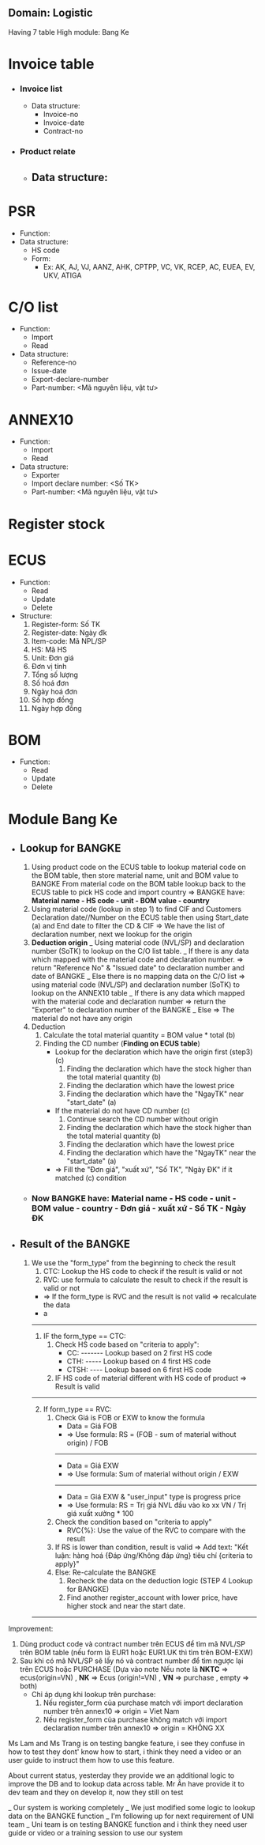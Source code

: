 ## Domain: Logistic

Having 7 table
High module: Bang Ke
# Invoice table
- ### Invoice list
	- Data structure:
		- Invoice-no
		- Invoice-date
		- Contract-no
- ### Product relate
	- Data structure:
		- 
# PSR
- Function:
- Data structure:
	- HS code
	- Form: 
		- Ex: AK, AJ, VJ, AANZ, AHK, CPTPP, VC, VK, RCEP, AC, EUEA, EV, UKV, ATIGA
# C/O list
- Function:
	- Import
	- Read
- Data structure: 
	- Reference-no
	- Issue-date
	- Export-declare-number
	- Part-number: <Mã nguyên liệu, vật tư>
# ANNEX10
- Function: 
	-  Import
	- Read
- Data structure:
	- Exporter
	- Import declare number: <Số TK>
	- Part-number: <Mã nguyên liệu, vật tư>
# Register stock
# ECUS
- Function:
	- Read
	- Update
	- Delete
- Structure:
	1. Register-form: Số TK
	2. Register-date: Ngày đk
	3. Item-code: Mã NPL/SP
	4. HS: Mã HS
	5. Unit: Đơn giá
	6. Đơn vị tính
	7. Tổng số lượng
	8. Số hoá đơn
	9. Ngày hoá đơn
	10. Số hợp đồng
	11. Ngày hợp đồng
# BOM
- Function: 
	- Read
	- Update
	- Delete

# Module Bang Ke
- ## Lookup for BANGKE
	1. Using product code on the ECUS table to lookup material code on the BOM table, then store material name, unit and BOM value to BANGKE
	   From material code on the BOM table lookup back to the ECUS table to pick HS code and import country
	    => BANGKE have: **Material name - HS code - unit - BOM value - country**
	2. Using material code (lookup in step 1) to find CIF and Customers Declaration date//Number on the ECUS table then using Start_date (a) and End date to filter the CD & CIF
	   => We have the list of declaration number, next we lookup for the origin
	3. **Deduction origin** 
	   _ Using material code (NVL/SP) and declaration number (SoTK) to lookup on the C/O list table. 
	   _ If there is any data which mapped with the material code and declaration number.
	   => return "Reference No" & "Issued date" to declaration number and date of BANGKE
	   _ Else there is no mapping data on the C/O list => using material code (NVL/SP) and declaration number (SoTK) to lookup on the ANNEX10 table
		   _ If there is any data which mapped with the material code and declaration number
		   => return the "Exporter" to declaration number of the BANGKE
		   _ Else => The material do not have any origin
	4. Deduction
		1. Calculate the total material quantity = BOM value * total (b)
		2. Finding the CD number (**Finding on ECUS table**)
			- Lookup for the declaration which have the origin first (step3) (c)
				1. Finding the declaration which have the stock higher than the total material quantity (b)
				2. Finding the declaration which have the lowest price
				3. Finding the declaration which have the "NgayTK" near "start_date" (a)
			- If the material do not have CD number (c)
				1. Continue search the CD number without origin
				2. Finding the declaration which have the stock higher than the total material quantity (b)
				3. Finding the declaration which have the lowest price
				4. Finding the declaration which have the "NgayTK" near the "start_date" (a)
			- => Fill the "Đơn giá", "xuất xứ", "Số TK", "Ngày ĐK" if it matched (c) condition
	- ### Now BANGKE have: **Material name - HS code - unit - BOM value - country - Đơn giá - xuất xứ - Số TK - Ngày ĐK**
	  
	  
- ## Result of the BANGKE 
	1. We use the "form_type" from the beginning to check the result
		1. CTC: Lookup the HS code to check if the result is valid or not
		2. RVC: use formula to calculate the result to check if the result is valid or not
		- => If the form_type is RVC and the result is not valid => recalculate the data
		- a
		----------------------------------------------------------------------
		1.  IF the form_type == CTC: 
			1. Check HS code based on "criteria to apply":
				- CC: ------- Lookup based on 2 first HS code
				- CTH: ----- Lookup based on 4 first HS code
				- CTSH: ---- Lookup based on 6 first HS code
			2. IF HS code of material different with HS code of product 
			   => Result is valid
		-----------------------------------------------------------------------
		2. If form_type == RVC:
			1. Check Giá is FOB or EXW to know the formula
			   - Data = Giá FOB 
			   - => Use formula: RS = (FOB - sum of material without origin) / FOB
			   ----------------------------------------------------
			   - Data = Giá EXW
			   - => Use formula: Sum of material without origin / EXW
			   ----------------------------------------------------
			   - Data = Giá EXW & "user_input" type is progress price
			   - => Use formula: RS = Trị giá NVL đầu vào ko xx VN / Trị giá xuất xưởng * 100
			2. Check the condition based on "criteria to apply"
			   + RVC{%}: Use the value of the RVC to compare with the result
			3. If RS is lower than condition, result is valid
			   => Add text: "Kết luận: hàng hoá {Đáp ứng/Không đáp ứng} tiêu chí {criteria to apply}"
			4. Else: Re-calculate the BANGKE
				1. Recheck the data on the deduction logic (STEP 4 Lookup for BANGKE)
				2. Find another register_account with lower price, have higher stock and near the start date.
		-------------------------------------------------------------------------




Improvement:
1. Dùng product code và contract number trên ECUS để tìm mã NVL/SP trên BOM table (nếu form là EUR1 hoặc EUR1.UK thì tìm trên BOM-EXW) 
2. Sau khi có mã NVL/SP sẽ lấy nó và contract number để tìm ngược lại trên ECUS hoặc PURCHASE (Dựa vào note Nếu note là **NKTC** => ecus(origin=VN) , **NK** => Ecus (origin!=VN) , **VN** => purchase , empty => both)
	- Chỉ áp dụng khi lookup trên purchase: 
		1. Nếu register_form của purchase match với import declaration number trên annex10 
		   => origin = Viet Nam
		2. Nếu register_form của purchase không match với import declaration number trên annex10 => origin = KHÔNG XX 

Ms Lam and Ms Trang is on testing bangke feature, i see they confuse in how to test they dont' know how to start, i think they need a video or an user guide to instruct them how to use this feature.

About current status, yesterday they provide we an additional logic to improve the DB and to lookup data across table. Mr Ân have provide it to dev team and they on develop it, now they still on test 

_ Our system is working completely
_ We just modified some logic to lookup data on the BANGKE function 
_ I'm following up for next requirement of UNI team
_ Uni team is on testing BANGKE function and i think they need user guide or video or a training session to use our system 

